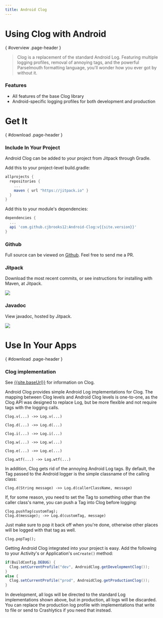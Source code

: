 ```yaml
---
title: Android Clog
---
```


# Using Clog with Android
{ #overview .page-header }

> Clog is a replacement of the standard Android Log. Featuring multiple logging profiles, removal of annoying tags, and 
> the powerful Parselmouth formatting language, you'll wonder how you ever got by without it.
  
### Features

- All features of the base Clog library
- Android-specific logging profiles for both development and production

  
# Get It
{ #download .page-header }

### Include In Your Project

Android Clog can be added to your project from Jitpack through Gradle.

Add this to your project-level build.gradle:

```groovy
allprojects {
  repositories {
    ...
    maven { url "https://jitpack.io" }
  }
}
```  

Add this to your module's dependencies:

```groovy
dependencies {
  ...
  api 'com.github.cjbrooks12:Android-Clog:v{{site.version}}'
}
```


### Github

Full source can be viewed on [Github](https://github.com/cjbrooks12/Android-Clog). Feel free to send me a PR.

### Jitpack

Download the most recent commits, or see instructions for installing with Maven, at Jitpack.

[![](https://jitpack.io/v/JavaEden/Clog.svg)](https://jitpack.io/#JavaEden/Clog)
  
### Javadoc

View javadoc, hosted by Jitpack.

[![](https://jitpack.io/v/JavaEden/Clog.svg)](https://jitpack.io/com/github/cjbrooks12/Clog/v{{site.version}}/javadoc/)

# Use In Your Apps
{ #download .page-header }

### Clog implementation

See [{{site.baseUrl}}]({{site.baseUrl}}) for information on Clog.

Android Clog provides simple Android Log implementations for Clog. The mapping between Clog levels and Android Clog 
levels is one-to-one, as the Clog API was designed to replace Log, but be more flexible and not require tags with the 
logging calls.

`Clog.v(...) ->> Log.v(...)`

`Clog.d(...) ->> Log.d(...)`

`Clog.i(...) ->> Log.i(...)`

`Clog.w(...) ->> Log.w(...)`

`Clog.e(...) ->> Log.e(...)`

`Clog.wtf(...) ->> Log.wtf(...)`

In addition, Clog gets rid of the annoying Android Log tags. By default, the Tag passed to the Android logger is the 
simple classname of the calling class:

```
Clog.d(String message) ->> Log.d(callerClassName, message)
```

If, for some reason, you need to set the Tag to something other than the caller class's name, you can push a Tag into 
Clog before logging:

```
Clog.pushTag(customTag);
Clog.d(message); ->> Log.d(customTag, message)
```

Just make sure to pop it back off when you're done, otherwise other places will be logged with that tag as well.

```
Clog.popTag();
```

Getting Android Clog integrated into your project is easy. Add the following to your Activity's or Application's 
`onCreate()` method:

```java
if(BuildConfig.DEBUG) {
  Clog.setCurrentProfile("dev", AndroidClog.getDevelopmentClog());
}
else {
  Clog.setCurrentProfile("prod", AndroidClog.getProductionClog());
}
```

In development, all logs will be directed to the standard Log implementations shown above, but in production, all logs 
will be discarded. You can replace the production log profile with implementations that write to file or send to 
Crashlytics if you need that instead.
